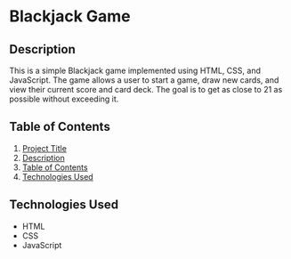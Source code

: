 # Blackjack Game

## Description

This is a simple Blackjack game implemented using HTML, CSS, and JavaScript. The game allows a user to start a game, draw new cards, and view their current score and card deck. The goal is to get as close to 21 as possible without exceeding it.

## Table of Contents

1. [Project Title](#blackjack-game)
2. [Description](#description)
3. [Table of Contents](#table-of-contents)
4. [Technologies Used](#technologies-used)

## Technologies Used

- HTML
- CSS
- JavaScript